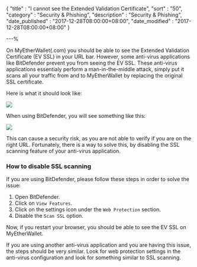 {
"title"       : "I cannot see the Extended Validation Certificate",
"sort"        : "50",
"category"    : "Security & Phishing",
"description" : "Security & Phishing",
"date_published" : "2017-12-28T08:00:00+08:00",
"date_modified"  : "2017-12-28T08:00:00+08:00"
}

---%


<p id="icstevc_p1">
  On MyEtherWallet(.com) you should be able to see the Extended Validation Certificate (EV SSL) in your  URL bar. However, some anti-virus applications like BitDefender prevent you from seeing the EV SSL. These anti-virus applications essentialy perform a man-in-the-middle attack, simply put it scans all your traffic from and to MyEtherWallet by replacing the original SSL certificate.
</p>
<p id="icstevc_p2">
  Here is what it should look like:
</p>
<div id="icstevc_img1">
  <img src="../images/security/extended-validation-issue-01.png" />
</div>
<p id="icstevc_p3">
  When using BitDefender, you will see something like this:
</p>
<div id="icstevc_img2">
  <img src="../images/security/extended-validation-issue-02.png" />
</div>
<p id="icstevc_p4">
  This can cause a security risk, as you are not able to verify if you are on the right URL. Fortunately, there is a way to solve this, by disabling the SSL scanning feature of your anti-virus application.
</p>

### How to disable SSL scanning
<p id="icstevc_p5">
  If you are using BitDefender, please follow these steps in order to solve the issue:
</p>

<ol>
  <li id="icstevc_l1">Open BitDefender.</li>
  <li id="icstevc_l2">Click on <code>View Features</code>.</li>
  <li id="icstevc_l3">Click on the settings icon under the <code>Web Protection</code> section.</li>
  <li id="icstevc_l4">Disable the <code>Scan SSL</code> option.</li>
</ol>

<p id="icstevc_p6">
  Now, if you restart your browser, you should be able to see the EV SSL on MyEtherWallet.
</p>

<p id="icstevc_p7">
  If you are using another anti-virus application and you are having this issue, the steps should be very similar. Look for web protection settings in the anti-virus configuration and look for something similar to SSL scanning.
</p>
